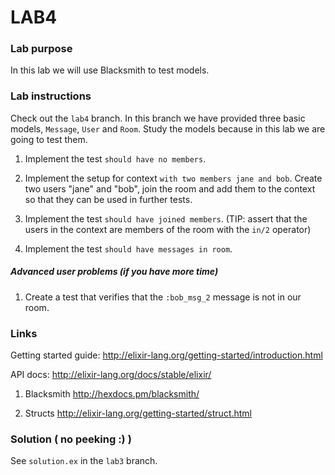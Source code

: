 # LAB4

### Lab purpose

In this lab we will use Blacksmith to test models.


### Lab instructions

Check out the `lab4` branch. In this branch we have provided three basic models,
`Message`, `User` and `Room`. Study the models because in this lab we are going
to test them.

  1. Implement the test `should have no members`.

  2. Implement the setup for context `with two members jane and bob`. Create two
     users "jane" and "bob", join the room and add them to the context so that
     they can be used in further tests.

  3. Implement the test `should have joined members`. (TIP: assert that the users
     in the context are members of the room with the `in/2` operator)

  4. Implement the test `should have messages in room`.

##### Advanced user problems (if you have more time)

  1. Create a test that verifies that the `:bob_msg_2` message is not in our
     room.

### Links

Getting started guide: http://elixir-lang.org/getting-started/introduction.html

API docs: http://elixir-lang.org/docs/stable/elixir/

  1. Blacksmith http://hexdocs.pm/blacksmith/

  2. Structs http://elixir-lang.org/getting-started/struct.html


### Solution ( no peeking :) )

See `solution.ex` in the `lab3` branch.
